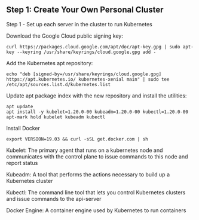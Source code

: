 ## Step 1: Create Your Own Personal Cluster

Step 1 - Set up each server in the cluster to run Kubernetes

Download the Google Cloud public signing key:

```
curl https://packages.cloud.google.com/apt/doc/apt-key.gpg | sudo apt-key --keyring /usr/share/keyrings/cloud.google.gpg add -
```

Add the Kubernetes apt repository:

```
echo "deb [signed-by=/usr/share/keyrings/cloud.google.gpg] https://apt.kubernetes.io/ kubernetes-xenial main" | sudo tee /etc/apt/sources.list.d/kubernetes.list
```

Update apt package index with the new repository and install the utilities:

```
apt update
apt install -y kubelet=1.20.0-00 kubeadm=1.20.0-00 kubectl=1.20.0-00
apt-mark hold kubelet kubeadm kubectl
```

Install Docker

```
export VERSION=19.03 && curl -sSL get.docker.com | sh
```

Kubelet: The primary agent that runs on a kubernetes node and communicates with the control plane to issue commands to this node and report status

Kubeadm: A tool that performs the actions necessary to build up a Kubernetes cluster

Kubectl: The command line tool that lets you control Kubernetes clusters and issue commands to the api-server

Docker Engine: A container engine used by Kubernetes to run containers
